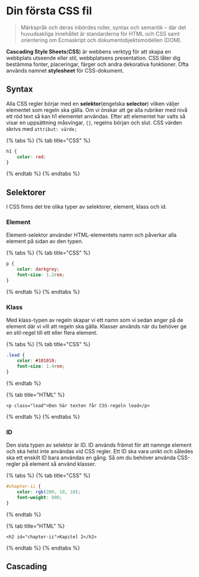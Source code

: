 # Din första CSS fil

> Märkspråk och deras inbördes roller, syntax och semantik – där det huvudsakliga innehållet är standarderna för HTML och CSS samt orientering om Ecmaskript och dokumentobjektsmodellen \(DOM\).

**Cascading Style Sheets**\(**CSS**\) är webbens verktyg för att skapa en webbplats utseende eller stil, webbplatsens presentation. CSS låter dig bestämma fonter, placeringar, färger och andra dekorativa funktioner. Ofta används namnet **stylesheet** för CSS-dokument.

## Syntax

Alla CSS regler börjar med en **selektor**\(engelska **selector**\) vilken väljer elementet som regeln ska gälla. Om vi önskar att ge alla rubriker med nivå ett röd text så kan h1 elementet användas. Efter att elementet har valts så visar en uppsättning måsvingar, `{}`, regelns början och slut. CSS värden skrivs med `attribut: värde;`

{% tabs %}
{% tab title="CSS" %}
```css
h1 {
    color: red;
}
```
{% endtab %}
{% endtabs %}

## Selektorer

I CSS finns det tre olika typer av selektorer, element, klass och id.

### Element

Element-selektor använder HTML-elementets namn och påverkar alla element på sidan av den typen.

{% tabs %}
{% tab title="CSS" %}
```css
p {
    color: darkgrey;
    font-size: 1.2rem;
}
```
{% endtab %}
{% endtabs %}

### Klass

Med klass-typen av regeln skapar vi ett namn som vi sedan anger på de element där vi vill att regeln ska gälla. Klasser används när du behöver ge en stil-regel till ett eller flera element.

{% tabs %}
{% tab title="CSS" %}
```css
.lead {
    color: #101010;
    font-size: 1.4rem;
}
```
{% endtab %}

{% tab title="HTML" %}
```markup
<p class="lead">Den här texten får CSS-regeln lead</p>
```
{% endtab %}
{% endtabs %}

### ID

Den sista typen av selektor är ID. ID används främst för att namnge element och ska helst inte användas vid CSS regler. Ett ID ska vara unikt och således ska ett enskilt ID bara användas en gång. Så om du behöver använda CSS-regler på element så använd klasser.

{% tabs %}
{% tab title="CSS" %}
```css
#chapter-ii {
    color: rgb(200, 10, 10);
    font-weight: 800;
}
```
{% endtab %}

{% tab title="HTML" %}
```markup
<h2 id="chapter-ii">Kapitel 2</h2>
```
{% endtab %}
{% endtabs %}

## Cascading







